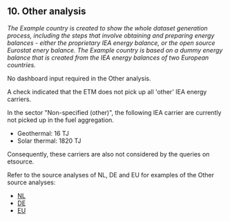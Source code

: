 ## 10. Other analysis

*The Example country is created to show the whole dataset generation process, including the steps that involve obtaining and preparing energy balances - either the proprietary IEA energy balance, or the open source Eurostat enery balance. The Example country is based on a dummy energy balance that is created from the IEA energy balances of two European countries.*

No dashboard input required in the Other analysis.

A check indicated that the ETM does not pick up all 'other' IEA energy carriers.

In the sector "Non-specified (other)", the following IEA carrier are currently not picked up in the fuel aggregation.

- Geothermal: 16 TJ
- Solar thermal: 1820 TJ

Consequently, these carriers are also not considered by the queries on etsource.

Refer to the source analyses of NL, DE and EU for examples of the Other source analyses:

- [NL](../../../nl/2011/10_other/10_other_source_analysis.md)
- [DE](../../../de/2011/10_other/10_other_source_analysis.md)
- [EU](../../../eu/2011/10_other/10_other_source_analysis.md)